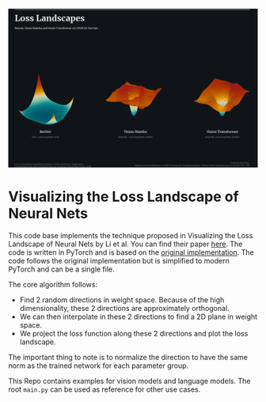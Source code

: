 <div align="center">
  <p>
  <img src="main.png"/>
  </p>
</div>

# Visualizing the Loss Landscape of Neural Nets

This code base implements the technique proposed in Visualizing the Loss Landscape of Neural Nets by Li et al. You can find their paper [here](https://arxiv.org/abs/1712.09913). The code is written in PyTorch and is based on the [original implementation](https://github.com/tomgoldstein/loss-landscape). The code follows the original implementation but is simplified to modern PyTorch and can be a single file.

The core algorithm follows: 
- Find 2 random directions in weight space. Because of the high dimensionality, these 2 directions are approximately orthogonal.
- We can then interpolate in these 2 directions to find a 2D plane in weight space.
- We project the loss function along these 2 directions and plot the loss landscape.

The important thing to note is to normalize the direction to have the same norm as the trained network for each parameter group.

This Repo contains examples for vision models and language models. The root `main.py` can be used as reference for other use cases.